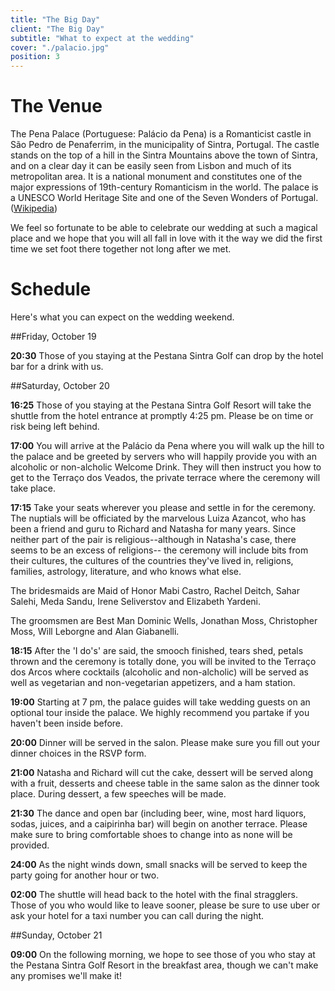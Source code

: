 ```yaml
---
title: "The Big Day"
client: "The Big Day"
subtitle: "What to expect at the wedding"
cover: "./palacio.jpg"
position: 3
---
```

# The Venue

The Pena Palace (Portuguese: Palácio da Pena) is a Romanticist castle in São Pedro de Penaferrim, in the municipality of Sintra, Portugal. The castle stands on the top of a hill in the Sintra Mountains above the town of Sintra, and on a clear day it can be easily seen from Lisbon and much of its metropolitan area. It is a national monument and constitutes one of the major expressions of 19th-century Romanticism in the world. The palace is a UNESCO World Heritage Site and one of the Seven Wonders of Portugal. ([Wikipedia](https://en.wikipedia.org/wiki/Pena_Palace))

We feel so fortunate to be able to celebrate our wedding at such a magical place and we hope that you will all fall in love with it the way we did the first time we set foot there together not long after we met. 

# Schedule

Here's what you can expect on the wedding weekend.

##Friday, October 19

**20:30** Those of you staying at the Pestana Sintra Golf can drop by the hotel bar for a drink with us.

##Saturday, October 20

**16:25** Those of you staying at the Pestana Sintra Golf Resort will take the shuttle from the hotel entrance at promptly 4:25 pm. Please be on time or risk being left behind.

**17:00** You will arrive at the Palácio da Pena where you will walk up the hill to the palace and be greeted by servers who will happily provide you with an alcoholic or non-alcholic Welcome Drink. They will then instruct you how to get to the Terraço dos Veados, the private terrace where the ceremony will take place.

**17:15** Take your seats wherever you please and settle in for the ceremony. The nuptials will be officiated by the marvelous Luiza Azancot, who has been a friend and guru to Richard and Natasha for many years. Since neither part of the pair is religious--although in Natasha's case, there seems to be an excess of religions--
the ceremony will include bits from their cultures, the cultures of the countries they've lived in, religions, families, astrology, literature, and who knows what else.

The bridesmaids are Maid of Honor Mabi Castro, Rachel Deitch, Sahar Salehi, Meda Sandu, Irene Seliverstov and Elizabeth Yardeni.

The groomsmen are Best Man Dominic Wells, Jonathan Moss, Christopher Moss, Will Leborgne and Alan Giabanelli.

**18:15** After the 'I do's' are said, the smooch finished, tears shed, petals thrown and the ceremony is totally done, you will be invited to the Terraço dos Arcos where cocktails (alcoholic and non-alcholic) will be served as well as vegetarian and non-vegetarian appetizers, and a ham station.

**19:00** Starting at 7 pm, the palace guides will take wedding guests on an optional tour inside the palace. We highly recommend you partake if you haven't been inside before.

**20:00** Dinner will be served in the salon. Please make sure you fill out your dinner choices in the RSVP form.

**21:00** Natasha and Richard will cut the cake, dessert will be served along with a fruit, desserts and cheese table in the same salon as the dinner took place. During dessert, a few speeches will be made.

**21:30** The dance and open bar (including beer, wine, most hard liquors, sodas, juices, and a caipirinha bar) will begin on another terrace. Please make sure to bring comfortable shoes to change into as none will be provided.

**24:00** As the night winds down, small snacks will be served to keep the party going for another hour or two.

**02:00** The shuttle will head back to the hotel with the final stragglers. Those of you who would like to leave sooner, please be sure to use uber or ask your hotel for a taxi number you can call during the night.

##Sunday, October 21

**09:00** On the following morning, we hope to see those of you who stay at the Pestana Sintra Golf Resort in the breakfast area, though we can't make any promises we'll make it!
